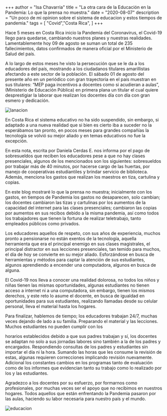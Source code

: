 +++
author = "Isa Chavarria"
title = "La otra cara de la Educación en la Pandemia: Lo que la prensa no muestra."
date = "2020-08-07"
description = "Un poco de mi opinion sobre el sistema de educacion y estos tiempos de pandemia."
tags = [
    "Covid","Costa Rica",
]
+++

Hace 5 meses en Costa Rica inicio la Pandemia del Coronavirus, el Covid-19 llego para quedarse, cambiando nuestros planes y nuestras realidades. Lamentablemente hoy 09 de agosto se suman un total de 235 fallecimientos, datos confirmados de manera oficial por el Ministerio de Salud del país.

A lo largo de estos meses he visto la persecución que se le da a los educadores del país, mostrando a los ciudadanos titulares amarillistas afectando a este sector de la población. El sábado 01 de agosto del presente año en un periódico con gran trayectoria en el país muestran en sus titulares: “MEP paga incentivos a docentes como si acudieran a aulas”, (Ministerio de Educación Pública) en primera plana un titular el cual quiere desprestigiar la laborar que realizan los docentes día con día con gran esmero y dedicación.

 ![lanacion](/img/lanacion.jpg)

En Costa Rica el sistema educativo no ha sido suspendido, sin embargo, si adaptado a una nueva realidad que si bien es cierto iba a suceder no la esperábamos tan pronto, en pocos meses para grandes compañías la tecnología se volvió su mejor aliado y en temas educativos no fue la excepción.

En esta nota, escrita por Daniela Cerdas E. nos informa por el pago de sobresueldos que reciben los educadores pese a que no hay clases presenciales, algunos de los mencionados son los siguientes: sobresueldos por trabajar más de 40 minutos, por hacerse cargo de las huertas, por manejo de cooperativas estudiantiles y brindar servicio de biblioteca. Además, menciona los gastos que realizan los maestros en tiza, cartulina y copias.

En este blog mostraré lo que la prensa no muestra; inicialmente con los gastos, en tiempos de Pandemia los gastos no desaparecen, solo cambian; los docentes cambiaron las tizas y cartulinas por los aumentos de la capacidad del internet para las clases presenciales; cambiaron las copias por aumentos en sus recibos debido a la misma pandemia, así como todos los trabajadores que tienen la fortuna de realizar teletrabajo, tanto empleados públicos como privados.

Los educadores aquellos de respeto, con sus años de experiencia, muchos pronto a pensionarse no están exentos de la tecnología, aquella herramienta que era el principal enemigo en sus clases magistrales, el principal distractor en sus lecciones presenciales, tan temido para muchos, el día de hoy se convierte en su mejor aliado. Esforzándose en busca de herramientas y métodos para captar la atención de sus estudiantes, algunos aprendiendo a encender una computadora, algunos en busca de alguna.

El Covid-19 nos lleva a conocer una realidad dolorosa, no todos los niños y niñas tienen las mismas oportunidades, algunas estudiantes no tienen acceso a internet ni a una computadora, sin embargo, tienen los mismos derechos, y este reto lo asume el docente, en busca de igualdad en oportunidades para sus estudiantes, realizando llamadas desde su celular personal, lleva el material hasta los hogares.

Para finalizar, hablemos de tiempo; los educadores trabajan 24/7, muchas veces dejando de lado a su familia. Preparando el material y las lecciones. Muchos estudiantes no pueden cumplir con los

horarios establecidos debido a que sus padres trabajan y sí, los docentes se adaptan no solo a sus jornadas labores sino también a la de los padres y encargados. Respondiendo consultas de los padres y estudiantes sin importar el día ni la hora. Sumando las horas que les consume la revisión de estas, algunas requieren correcciones implicando revisión nuevamente. Adicional los constantes cambios en los programas tanto de evaluación como de los informes que evidencian tanto su trabajo como lo realizado por los y las estudiantes.

Agradezco a los docentes por su esfuerzo, por formarnos como profesionales, por muchas veces ser el apoyo que no recibimos en nuestros hogares. Todos aquellos que están enfrentando la Pandemia pasaron por las aulas, haciendo su labor necesaria para nuestro país y el mundo.

 ![educacion](/img/educacion.jpg)
